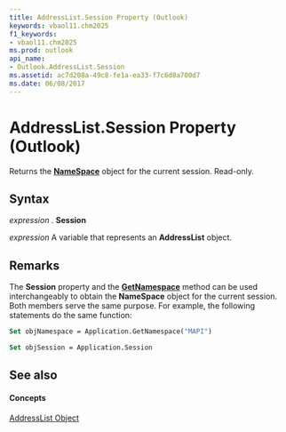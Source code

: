 ```yaml
---
title: AddressList.Session Property (Outlook)
keywords: vbaol11.chm2025
f1_keywords:
- vbaol11.chm2025
ms.prod: outlook
api_name:
- Outlook.AddressList.Session
ms.assetid: ac7d208a-49c8-fe1a-ea33-f7c6d8a700d7
ms.date: 06/08/2017
---
```



# AddressList.Session Property (Outlook)

Returns the  **[NameSpace](Outlook.NameSpace.md)** object for the current session. Read-only.


## Syntax

 _expression_ . **Session**

 _expression_ A variable that represents an **AddressList** object.


## Remarks

The  **Session** property and the **[GetNamespace](Outlook.Application.GetNamespace.md)** method can be used interchangeably to obtain the **NameSpace** object for the current session. Both members serve the same purpose. For example, the following statements do the same function:


```vb
Set objNamespace = Application.GetNamespace("MAPI") 
```


```vb
Set objSession = Application.Session
```


## See also


#### Concepts


[AddressList Object](Outlook.AddressList.md)

